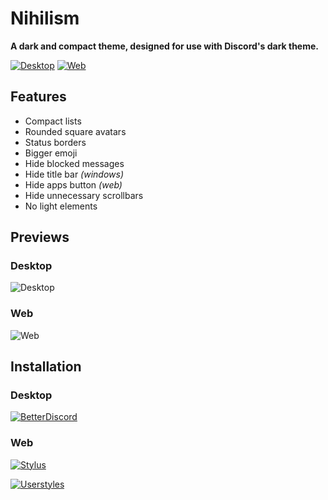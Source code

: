 # Nihilism

**A dark and compact theme, designed for use with Discord's dark theme.**

[![Desktop](https://img.shields.io/badge/Desktop-v1.3.1-yellowgreen.svg)](src/NewNihilism.css)
[![Web](https://img.shields.io/badge/Web-v1.3.1-brightgreen.svg)](src/NewNihilism.web.css)

## Features

- Compact lists
- Rounded square avatars
- Status borders
- Bigger emoji
- Hide blocked messages
- Hide title bar _(windows)_
- Hide apps button _(web)_
- Hide unnecessary scrollbars
- No light elements

## Previews

### Desktop
![Desktop](img/desktop-preview.png)

### Web
![Web](img/web-preview.png)

## Installation

### Desktop

[![BetterDiscord](https://img.shields.io/badge/Download%20for-BetterDiscord-285959.svg)](https://betterdiscord.net/ghdl?id=1345)

### Web

[![Stylus](https://img.shields.io/badge/Install%20directly%20with-Stylus-00adad.svg)](https://observeroftime.github.io/DiscordThemes/NewNihilism/dist/NewNihilism.user.css)

[![Userstyles](https://img.shields.io/badge/Install%20from-userstyles.org-238b8b.svg)](https://userstyles.org/styles/147291)




